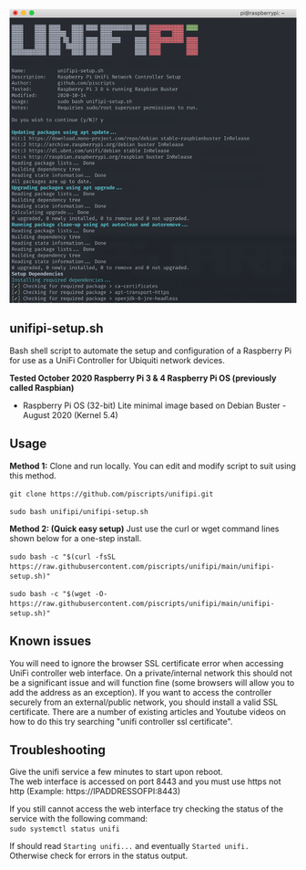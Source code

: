 ![UNiFiPi Terminal Screenshot](/terminal.png)  

## unifipi-setup.sh
Bash shell script to automate the setup and configuration of a Raspberry Pi for use as a UniFi Controller for Ubiquiti network devices.

**Tested October 2020 Raspberry Pi 3 & 4 Raspberry Pi OS (previously called Raspbian)**
- Raspberry Pi OS (32-bit) Lite minimal image based on Debian Buster - August 2020 (Kernel 5.4)    

## Usage
**Method 1:** Clone and run locally. You can edit and modify script to suit using this method.

`git clone https://github.com/piscripts/unifipi.git`

`sudo bash unifipi/unifipi-setup.sh`

**Method 2: (Quick easy setup)** Just use the curl or wget command lines shown below for a one-step install.

`sudo bash -c "$(curl -fsSL https://raw.githubusercontent.com/piscripts/unifipi/main/unifipi-setup.sh)"`

`sudo bash -c "$(wget -O- https://raw.githubusercontent.com/piscripts/unifipi/main/unifipi-setup.sh)"`

## Known issues

You will need to ignore the browser SSL certificate error when accessing UniFi controller web interface. On a private/internal network this should not be a significant issue and will function fine (some browsers will allow you to add the address as an exception). If you want to access the controller securely from an external/public network, you should install a valid SSL certificate. There are a number of existing articles and Youtube videos on how to do this try searching "unifi controller ssl certificate".

## Troubleshooting

Give the unifi service a few minutes to start upon reboot.  
The web interface is accessed on port 8443 and you must use https not http (Example: https://IPADDRESSOFPI:8443)  
   
If you still cannot access the web interface try checking the status of the service with the following command:  
`sudo systemctl status unifi`

If should read `Starting unifi...` and eventually `Started unifi.`  
Otherwise check for errors in the status output.
